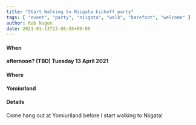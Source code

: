 ```yaml
---
title: "Start Walking to Niigata kickoff party"
tags: [ "event", "party", "niigata", "walk", "barefoot", "welcome" ]
author: Rob Nugen
date: 2021-01-13T23:08:55+09:00
---
```


#### When

**afternoon? (TBD) Tuesday 13 April 2021**

#### Where

**Yomiurland**

#### Details

Come hang out at Yomiuriland before I start walking to Niigata!

